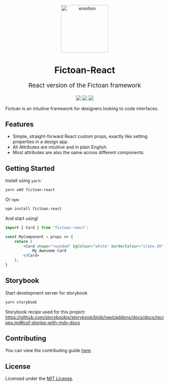 <p align="center" style="color: #343a40">
  <a href="https://fictoan.io"><img src="fictoan-logo.svg" alt="emotion" height="150" width="150"></a>
  <h1 align="center">Fictoan-React</h1>
</p>
<p align="center" style="font-size: 1.2rem;">React version of the Fictoan framework</p>
<p align="center">
<a href="https://www.npmjs.com/package/fictoan-react"><img src="https://img.shields.io/npm/v/fictoan-react"/></a>
<a href="https://www.npmjs.com/package/fictoan-react"><img src="https://img.shields.io/bundlephobia/min/fictoan-react"/></a>
<a href="LICENSE"><img src="https://img.shields.io/github/license/fictoan/fictoan-react"/></a>
</p>

Fictoan is an intuitive framework for designers looking to code interfaces.

## Features
- Simple, straight-forward React custom props, exactly like setting properties in a design app.
- All Attributes are intuitive and in plain English.
- Most attributes are also the same across different components.

## Getting Started
Install using `yarn`:
```sh
yarn add fictoan-react
```
Or `npm`:
```sh
npm install fictoan-react
```

And start using!
```jsx
import { Card } from "fictoan-react";

const MyComponent = props => {
    return (
        <Card shape="rounded" bgColour="white" borderColour="slate-20" shadow="soft">
            My Awesome Card
        </Card>
    );
}
```

## Storybook
Start development server for storybook
```sh
yarn storybook
```

Storybook recipe used for this project: https://github.com/storybookjs/storybook/blob/next/addons/docs/docs/recipes.md#csf-stories-with-mdx-docs

## Contributing
You can view the contributing guide [here](.github/CONTRIBUTING.md).

## License
Licensed under the [MIT License](LICENSE).


